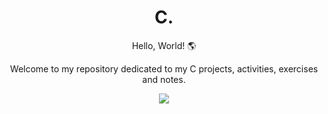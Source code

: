 <h1 align="center">C.</h1>

<p align="center">Hello, World! 🌎</p>
<p align="center">Welcome to my repository dedicated to my C projects, activities, exercises and notes.</p>

<div align="center">
  <img src="https://user-images.githubusercontent.com/87160095/181142402-5c0f334d-42dd-422b-bb74-06e1a6820e31.png">
</div>
